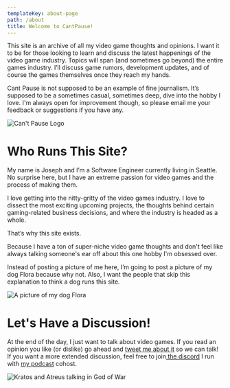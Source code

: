 ```yaml
---
templateKey: about-page
path: /about
title: Welcome to CantPause!
---
```

This site is an archive of all my video game thoughts and opinions. I want it to be for those looking to learn and discuss the latest happenings of the video game industry. Topics will span (and sometimes go beyond) the entire games industry. I’ll discuss game rumors, development updates, and of course the games themselves once they reach my hands. 

Cant Pause is not supposed to be an example of fine journalism. It’s supposed to be a sometimes casual, sometimes deep, dive into the hobby I love. I'm always open for improvement though, so please email me your feedback or suggestions if you have any.

![Can't Pause Logo](/img/cantpauselogov2.png)

# Who Runs This Site?

My name is Joseph and I’m a Software Engineer currently living in Seattle. No surprise here, but I have an extreme passion for video games and the process of making them.

I love getting into the nitty-gritty of the video games industry. I love to dissect the most exciting upcoming projects, the thoughts behind certain gaming-related business decisions, and where the industry is headed as a whole.

That’s why this site exists. 

Because I have a ton of super-niche video game thoughts and don't feel like always talking someone's ear off about this one hobby I'm obsessed over.

Instead of posting a picture of me here, I’m going to post a picture of my dog Flora because why not. Also, I want the people that skip this explanation to think a dog runs this site.

![A picture of my dog Flora](/img/pxl_20220101_034239615.jpg)

# Let's Have a Discussion!

At the end of the day, I just want to talk about video games. If you read an opinion you like (or dislike) go ahead and [tweet me about it](https://twitter.com/th3hoopman) so we can talk! If you want a more extended discussion, feel free to join[ the discord](https://discord.gg/mgkfacFZxk) I run with [my podcast](https://open.spotify.com/show/3oNzUYeq8gfRal3MpklVOH?si=b98d172f3c314ba6) cohost.

![Kratos and Atreus talking in God of War](/img/nace5lcsfwsenknupkeja5.jpg "Kratos and Atreus talking in God of War")